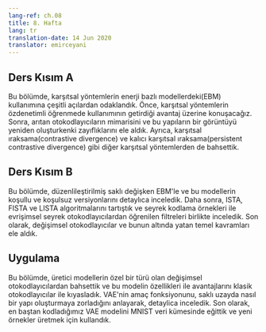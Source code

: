 ```yaml
---
lang-ref: ch.08
title: 8. Hafta
lang: tr
translation-date: 14 Jun 2020
translator: emirceyani
---
```


## Ders Kısım A

<!-- ## Lecture part A -->

Bu bölümde, karşıtsal yöntemlerin enerji bazlı modellerdeki(EBM) kullanımına çeşitli açılardan odaklandık.
Önce, karşıtsal yöntemlerin özdenetimli öğrenmede kullanımının getirdiği avantaj üzerine konuşacağız.
Sonra, arıtan otokodlayıcıların mimarisini ve bu yapıların bir görüntüyü yeniden oluşturkenki zayıflıklarını ele aldık. Ayrıca, karşıtsal ıraksama(contrastive divergence) ve kalıcı karşıtsal ıraksama(persistent contrastive divergence) gibi diğer karşıtsal yöntemlerden de bahsettik.

<!-- In this section, we focused on the introduction of contrastive methods in Energy-Based Models in several aspects. First, we discuss the advantage brought by applying contrastive methods in self-supervised learning. Second, we discussed the architecture of denoising autoencoders and their weakness in image reconstruction tasks. We also talked about other contrastive methods, like contrastive divergence and persistent contrastive divergence. -->


## Ders Kısım B

<!-- ## Lecture part B -->

Bu bölümde, düzenlileştirilmiş saklı değişken EBM'le ve bu modellerin koşullu ve koşulsuz versiyonlarını detaylıca inceledik. 
Daha sonra, ISTA, FISTA ve LISTA algoritmalarını tartıştık ve seyrek kodlama örnekleri ile evrişimsel seyrek otokodlayıcılardan öğrenilen filtreleri birlikte inceledik.
Son olarak, değişimsel otokodlayıcılar ve bunun altında yatan temel kavramları ele aldık. 

<!-- In this section, we discussed regularized latent variable EBMs in detail covering concepts of conditional and unconditional versions of these models. We then discussed the algorithms of ISTA, FISTA and LISTA and look at examples of sparse coding and filters learned from convolutional sparse encoders. Finally we talked about Variational Auto-Encoders and the underlying concepts involved. -->

## Uygulama

<!-- ## Practicum -->

Bu bölümde, üretici modellerin özel bir türü olan değişimsel otokodlayıcılardan bahsettik ve bu modelin özellikleri ile avantajlarını klasik otokodlayıcılar ile kıyasladık.
VAE'nin amaç fonksiyonunu, saklı uzayda nasıl bir yapı oluşturmaya zorladığını anlayarak, detaylica inceledik. 
Son olarak, en baştan kodladığımız VAE modelini MNIST veri kümesinde eğittik ve yeni örnekler üretmek için kullandık. 


<!-- In this section, we discussed a specific type of generative model called Variational Autoencoders and compared their functionalities and advantages over Classic Autoencoders. We explored the objective function of VAE in detail, understanding how it enforced some structure in the latent space. Finally, we implemented and trained a VAE on the MNIST dataset and used it to generate new samples. -->
